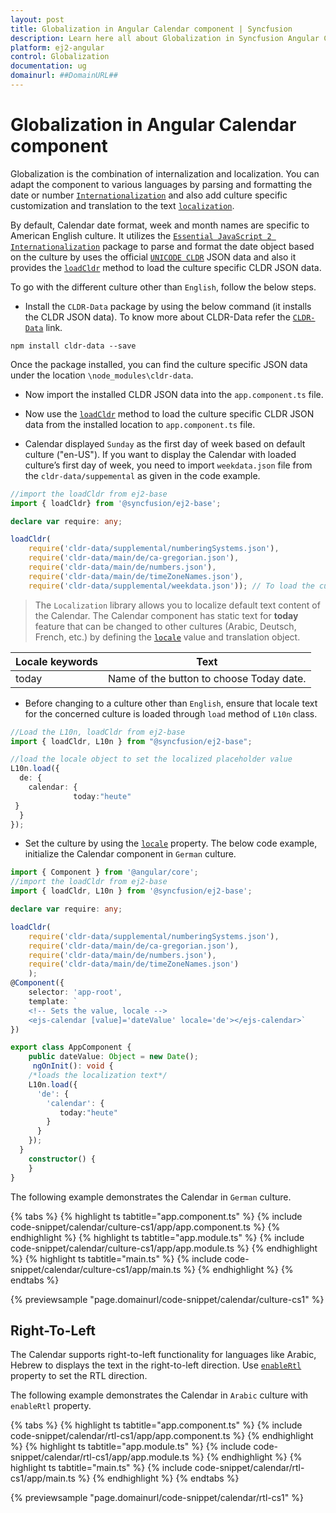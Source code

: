 ```yaml
---
layout: post
title: Globalization in Angular Calendar component | Syncfusion
description: Learn here all about Globalization in Syncfusion Angular Calendar component of Syncfusion Essential JS 2 and more.
platform: ej2-angular
control: Globalization 
documentation: ug
domainurl: ##DomainURL##
---
```


# Globalization in Angular Calendar component

Globalization is the combination of internalization and localization. You can adapt the component to
various languages by parsing and formatting the date or
number [`Internationalization`](../common/internationalization/) and also add culture specific customization and translation to the text [`localization`](../common/localization/).

By default, Calendar date format, week and month names are specific to
American English culture. It utilizes the
[`Essential JavaScript 2 Internationalization`](http://ej2.syncfusion.com/documentation/base/intl.html)
package to parse and format the date object based on the culture by uses the official [`UNICODE CLDR`](http://cldr.unicode.org/)
JSON data and also it provides the
[`loadCldr`](http://ej2.syncfusion.com/documentation/base/internationalization#cldr-data-dependencies)
method
to load the culture specific CLDR JSON data.

To go with the different culture other than `English`, follow the below steps.

* Install the `CLDR-Data` package by using the below command (it installs the CLDR JSON data). To
know more about CLDR-Data refer the
[`CLDR-Data`](http://cldr.unicode.org/index/cldr-spec/json) link.

```
npm install cldr-data --save
```

 Once the package installed, you can find the culture
specific JSON data under the location `\node_modules\cldr-data`.

* Now import the installed CLDR JSON data into the `app.component.ts` file.

* Now use the
[`loadCldr`](http://ej2.syncfusion.com/documentation/base/internationalization#cldr-data-dependencies)
method
to load the culture specific CLDR JSON data
from the installed location to `app.component.ts` file.

* Calendar displayed `Sunday` as the first day of week based on default culture ("en-US"). If you want to display the Calendar with loaded culture’s first day of week, you need to import `weekdata.json` file from the `cldr-data/suppemental` as given in the code example.

```typescript
//import the loadCldr from ej2-base
import { loadCldr} from '@syncfusion/ej2-base';

declare var require: any;

loadCldr(
    require('cldr-data/supplemental/numberingSystems.json'),
    require('cldr-data/main/de/ca-gregorian.json'),
    require('cldr-data/main/de/numbers.json'),
    require('cldr-data/main/de/timeZoneNames.json'),
    require('cldr-data/supplemental/weekdata.json')); // To load the culture based first day of week
```

> The `Localization` library allows you to localize default text content of the Calendar. The Calendar component has static text for  **today** feature that can be changed to other cultures (Arabic, Deutsch, French, etc.) by defining the
[`locale`](https://ej2.syncfusion.com/angular/documentation/api/calendar#locale) value and translation object.

Locale keywords |Text
-----|-----
today | Name of the button to choose Today date.

* Before changing to a culture other than `English`, ensure that locale text for the concerned culture is loaded through `load` method of
  `L10n` class.

```typescript
//Load the L10n, loadCldr from ej2-base
import { loadCldr, L10n } from "@syncfusion/ej2-base";

//load the locale object to set the localized placeholder value
L10n.load({
  de: {
    calendar: {
              today:"heute"
 }
  }
});
```

* Set the culture by using the
[`locale`](https://ej2.syncfusion.com/angular/documentation/api/calendar#locale)
property. The below code example, initialize
the Calendar component in `German` culture.

```typescript
import { Component } from '@angular/core';
//import the loadCldr from ej2-base
import { loadCldr, L10n } from '@syncfusion/ej2-base';

declare var require: any;

loadCldr(
    require('cldr-data/supplemental/numberingSystems.json'),
    require('cldr-data/main/de/ca-gregorian.json'),
    require('cldr-data/main/de/numbers.json'),
    require('cldr-data/main/de/timeZoneNames.json')
    );
@Component({
    selector: 'app-root',
    template: `
    <!-- Sets the value, locale -->
    <ejs-calendar [value]='dateValue' locale='de'></ejs-calendar>`
})

export class AppComponent {
    public dateValue: Object = new Date();
     ngOnInit(): void {
    /*loads the localization text*/
    L10n.load({
      'de': {
        'calendar': {
           today:"heute"
        }
      }
    });
  }
    constructor() {
    }
}
```

The following example demonstrates the Calendar in `German` culture.

{% tabs %}
{% highlight ts tabtitle="app.component.ts" %}
{% include code-snippet/calendar/culture-cs1/app/app.component.ts %}
{% endhighlight %}
{% highlight ts tabtitle="app.module.ts" %}
{% include code-snippet/calendar/culture-cs1/app/app.module.ts %}
{% endhighlight %}
{% highlight ts tabtitle="main.ts" %}
{% include code-snippet/calendar/culture-cs1/app/main.ts %}
{% endhighlight %}
{% endtabs %}
  
{% previewsample "page.domainurl/code-snippet/calendar/culture-cs1" %}

## Right-To-Left

The Calendar supports right-to-left functionality for languages like Arabic, Hebrew to displays
the text in the right-to-left direction. Use
[`enableRtl`](https://ej2.syncfusion.com/angular/documentation/api/calendar#enablertl)
property to set the RTL direction.

The following example demonstrates the Calendar in `Arabic`
culture with `enableRtl` property.

{% tabs %}
{% highlight ts tabtitle="app.component.ts" %}
{% include code-snippet/calendar/rtl-cs1/app/app.component.ts %}
{% endhighlight %}
{% highlight ts tabtitle="app.module.ts" %}
{% include code-snippet/calendar/rtl-cs1/app/app.module.ts %}
{% endhighlight %}
{% highlight ts tabtitle="main.ts" %}
{% include code-snippet/calendar/rtl-cs1/app/main.ts %}
{% endhighlight %}
{% endtabs %}
  
{% previewsample "page.domainurl/code-snippet/calendar/rtl-cs1" %}